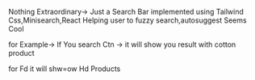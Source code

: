Nothing Extraordinary-> Just a Search Bar implemented using Tailwind Css,Minisearch,React Helping user to fuzzy search,autosuggest Seems Cool

for Example-> If You search Ctn ->
it will show you result with cotton product 

for Fd
it will shw=ow Hd Products 
